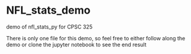 # NFL_stats_demo
demo of nfl_stats_py for CPSC 325

There is only one file for this demo, so feel free to either follow along the demo or clone the jupyter notebook to see the end result
